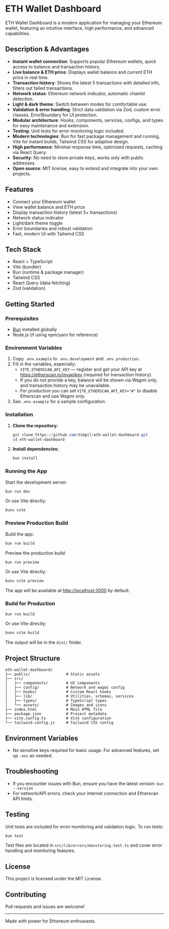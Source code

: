 # ETH Wallet Dashboard

ETH Wallet Dashboard is a modern application for managing your Ethereum wallet, featuring an intuitive interface, high performance, and advanced capabilities.

## Description & Advantages
- **Instant wallet connection**: Supports popular Ethereum wallets, quick access to balance and transaction history.
- **Live balance & ETH price**: Displays wallet balance and current ETH price in real time.
- **Transaction history**: Shows the latest 5 transactions with detailed info, filters out failed transactions.
- **Network status**: Ethereum network indicator, automatic chainId detection.
- **Light & dark theme**: Switch between modes for comfortable use.
- **Validation & error handling**: Strict data validation via Zod, custom error classes, ErrorBoundary for UI protection.
- **Modular architecture**: Hooks, components, services, configs, and types for easy maintenance and extension.
- **Testing**: Unit tests for error monitoring logic included.
- **Modern technologies**: Bun for fast package management and running, Vite for instant builds, Tailwind CSS for adaptive design.
- **High performance**: Minimal response time, optimized requests, caching via React Query.
- **Security**: No need to store private keys, works only with public addresses.
- **Open source**: MIT license, easy to extend and integrate into your own projects.

## Features
- Connect your Ethereum wallet
- View wallet balance and ETH price
- Display transaction history (latest 5+ transactions)
- Network status indicator
- Light/dark theme toggle
- Error boundaries and robust validation
- Fast, modern UI with Tailwind CSS

## Tech Stack
- React + TypeScript
- Vite (bundler)
- Bun (runtime & package manager)
- Tailwind CSS
- React Query (data fetching)
- Zod (validation)

## Getting Started

### Prerequisites
- [Bun](https://bun.sh/) installed globally
- Node.js (if using npm/yarn for reference)

### Environment Variables
1. Copy `.env.example` to `.env.development` and `.env.production`.
2. Fill in the variables, especially:
   - `VITE_ETHERSCAN_API_KEY` — register and get your API key at https://etherscan.io/myapikey (required for transaction history).
   - If you do not provide a key, balance will be shown via Wagmi only, and transaction history may be unavailable.
   - For production you can set `VITE_ETHERSCAN_API_KEY="#"` to disable Etherscan and use Wagmi only.
3. See `.env.example` for a sample configuration.

### Installation
1. **Clone the repository:**
   ```powershell
   git clone https://github.com/Vimpil/eth-wallet-dashboard.git
   cd eth-wallet-dashboard
   ```
2. **Install dependencies:**
   ```powershell
   bun install
   ```

### Running the App
Start the development server:
```powershell
bun run dev
```
Or use Vite directly:
```powershell
bunx vite
```

### Preview Production Build
Build the app:
```powershell
bun run build
```
Preview the production build:
```powershell
bun run preview
```
Or use Vite directly:
```powershell
bunx vite preview
```
The app will be available at [http://localhost:3000](http://localhost:3000) by default.

### Build for Production
```powershell
bun run build
```
Or use Vite directly:
```powershell
bunx vite build
```
The output will be in the `dist/` folder.

## Project Structure
```
eth-wallet-dashboard/
├── public/                # Static assets
├── src/
│   ├── components/        # UI components
│   ├── config/            # Network and wagmi config
│   ├── hooks/             # Custom React hooks
│   ├── lib/               # Utilities, schemas, services
│   ├── types/             # TypeScript types
│   └── assets/            # Images and icons
├── index.html             # Main HTML file
├── package.json           # Project metadata
├── vite.config.ts         # Vite configuration
└── tailwind.config.js     # Tailwind CSS config
```

## Environment Variables
- No sensitive keys required for basic usage. For advanced features, set up `.env` as needed.

## Troubleshooting
- If you encounter issues with Bun, ensure you have the latest version: `bun --version`
- For network/API errors, check your internet connection and Etherscan API limits.

## Testing
Unit tests are included for error monitoring and validation logic. To run tests:
```powershell
bun test
```
Test files are located in `src/lib/errors/monitoring.test.ts` and cover error handling and monitoring features.

## License
This project is licensed under the MIT License.

## Contributing
Pull requests and issues are welcome!

---
Made with power for Ethereum enthusiasts.
